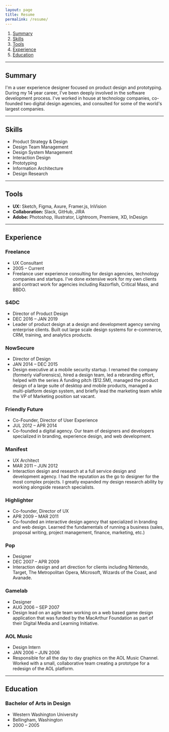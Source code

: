 ```yaml
---
layout: page
title: Resume
permalink: /resume/
---
```


1. [Summary](#summary)
2. [Skills](#skills)
3. [Tools](#tools)
4. [Experience](#experience)
5. [Education](#education)


---

## <a name="summary"></a>Summary
I'm a user experience designer focused on product design and prototyping. During my 14 year career, I've been deeply involved in the software development process. I've worked in house at technology companies, co-founded two digital design agencies, and consulted for some of the world's largest companies.

---

## <a name="skills"></a>Skills
- Product Strategy & Design
- Design Team Management
- Design System Management
- Interaction Design
- Prototyping
- Information Architecture
- Design Research

---


## <a name="tools"></a>Tools
- **UX:** Sketch, Figma, Axure, Framer.js, InVision
- **Collaboration:** Slack, GitHub, JIRA
- **Adobe:** Photoshop, Illustrator, Lightroom, Premiere, XD, InDesign

---


## <a name="experience"></a>Experience

### Freelance
- UX Consultant
- 2005 – Current
- Freelance user experience consulting for design agencies, technology companies and startups. I've done extensive work for my own clients and contract work for agencies including Razorfish, Critical Mass, and BBDO.

### S4DC
- Director of Product Design
- DEC 2016 – JAN 2019
- Leader of product design at a design and development agency serving enterprise clients. Built out large scale design systems for e-commerce, CRM, training, and analytics products.

### NowSecure
- Director of Design
- JAN 2014 – DEC 2015
- Design executive at a mobile security startup. I renamed the company (formerly viaForensics), hired a design team, led a rebranding effort, helped with the series A funding pitch ($12.5M), managed the product design of a large suite of desktop and mobile products, managed a multi-platform design system, and briefly lead the marketing team while the VP of Marketing position sat vacant.

### Friendly Future
- Co-Founder, Director of User Experience
- JUL 2012 – APR 2014
- Co-founded a digital agency. Our team of designers and developers specialized in branding, experience design, and web development.

### Manifest
- UX Architect
- MAR 2011 – JUN 2012
- Interaction design and research at a full service design and development agency. I had the reputation as the go to designer for the most complex projects. I greatly expanded my design research ability by working alongside research specialists.

### Highlighter
- Co-founder, Director of UX
- APR 2009 – MAR 2011
- Co-founded an interactive design agency that specialized in branding and web design. Learned the fundamentals of running a business (sales, proposal writing, project management, finance, marketing, etc.)

### Pop
- Designer
- DEC 2007 – APR 2009
- Interaction design and art direction for clients including Nintendo, Target, The Metropolitan Opera, Microsoft, Wizards of the Coast, and Avanade.

### Gamelab
- Designer
- AUG 2006 – SEP 2007
- Design lead on an agile team working on a web based game design application that was funded by the MacArthur Foundation as part of their Digital Media and Learning Initiative.

### AOL Music
- Design Intern
- JAN 2006 – JUN 2006
- Responsible for all the day to day graphics on the AOL Music Channel. Worked with a small, collaborative team creating a prototype for a redesign of the AOL platform.

---

## <a name="education"></a>Education

### Bachelor of Arts in Design
- Western Washington University
- Bellingham, Washington
- 2000 – 2005
